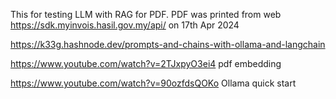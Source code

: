 This for testing LLM with RAG for PDF.
PDF was printed from web https://sdk.myinvois.hasil.gov.my/api/ on 17th Apr 2024

https://k33g.hashnode.dev/prompts-and-chains-with-ollama-and-langchain

https://www.youtube.com/watch?v=2TJxpyO3ei4 pdf embedding 

https://www.youtube.com/watch?v=90ozfdsQOKo Ollama quick start
